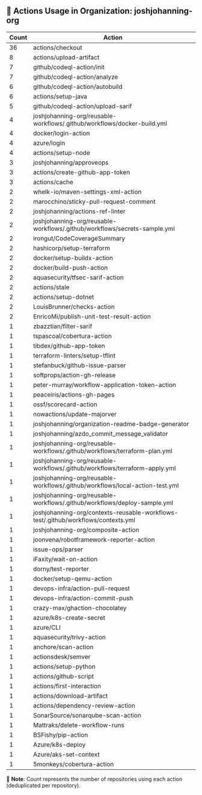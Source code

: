 ## 🚀 Actions Usage in Organization: joshjohanning-org

| Count | Action |
| --- | --- |
| 36 | actions/checkout |
| 8 | actions/upload-artifact |
| 7 | github/codeql-action/init |
| 7 | github/codeql-action/analyze |
| 6 | github/codeql-action/autobuild |
| 6 | actions/setup-java |
| 5 | github/codeql-action/upload-sarif |
| 4 | joshjohanning-org/reusable-workflows/.github/workflows/docker-build.yml |
| 4 | docker/login-action |
| 4 | azure/login |
| 4 | actions/setup-node |
| 3 | joshjohanning/approveops |
| 3 | actions/create-github-app-token |
| 3 | actions/cache |
| 2 | whelk-io/maven-settings-xml-action |
| 2 | marocchino/sticky-pull-request-comment |
| 2 | joshjohanning/actions-ref-linter |
| 2 | joshjohanning-org/reusable-workflows/.github/workflows/secrets-sample.yml |
| 2 | irongut/CodeCoverageSummary |
| 2 | hashicorp/setup-terraform |
| 2 | docker/setup-buildx-action |
| 2 | docker/build-push-action |
| 2 | aquasecurity/tfsec-sarif-action |
| 2 | actions/stale |
| 2 | actions/setup-dotnet |
| 2 | LouisBrunner/checks-action |
| 2 | EnricoMi/publish-unit-test-result-action |
| 1 | zbazztian/filter-sarif |
| 1 | tspascoal/cobertura-action |
| 1 | tibdex/github-app-token |
| 1 | terraform-linters/setup-tflint |
| 1 | stefanbuck/github-issue-parser |
| 1 | softprops/action-gh-release |
| 1 | peter-murray/workflow-application-token-action |
| 1 | peaceiris/actions-gh-pages |
| 1 | ossf/scorecard-action |
| 1 | nowactions/update-majorver |
| 1 | joshjohanning/organization-readme-badge-generator |
| 1 | joshjohanning/azdo_commit_message_validator |
| 1 | joshjohanning-org/reusable-workflows/.github/workflows/terraform-plan.yml |
| 1 | joshjohanning-org/reusable-workflows/.github/workflows/terraform-apply.yml |
| 1 | joshjohanning-org/reusable-workflows/.github/workflows/local-action-test.yml |
| 1 | joshjohanning-org/reusable-workflows/.github/workflows/deploy-sample.yml |
| 1 | joshjohanning-org/contexts-reusable-workflows-test/.github/workflows/contexts.yml |
| 1 | joshjohanning-org/composite-action |
| 1 | joonvena/robotframework-reporter-action |
| 1 | issue-ops/parser |
| 1 | iFaxity/wait-on-action |
| 1 | dorny/test-reporter |
| 1 | docker/setup-qemu-action |
| 1 | devops-infra/action-pull-request |
| 1 | devops-infra/action-commit-push |
| 1 | crazy-max/ghaction-chocolatey |
| 1 | azure/k8s-create-secret |
| 1 | azure/CLI |
| 1 | aquasecurity/trivy-action |
| 1 | anchore/scan-action |
| 1 | actionsdesk/semver |
| 1 | actions/setup-python |
| 1 | actions/github-script |
| 1 | actions/first-interaction |
| 1 | actions/download-artifact |
| 1 | actions/dependency-review-action |
| 1 | SonarSource/sonarqube-scan-action |
| 1 | Mattraks/delete-workflow-runs |
| 1 | BSFishy/pip-action |
| 1 | Azure/k8s-deploy |
| 1 | Azure/aks-set-context |
| 1 | 5monkeys/cobertura-action |

📝 **Note**: Count represents the number of repositories using each action (deduplicated per repository).
